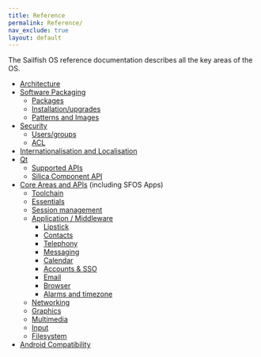 ```yaml
---
title: Reference
permalink: Reference/
nav_exclude: true
layout: default
---
```


The Sailfish OS reference documentation describes all the key areas of
the OS.

  - [Architecture](/Reference/Architecture)
  - [Software Packaging](/Reference/Software_Packaging)
      - [Packages](/Develop/Apps/Packaging)
      - [Installation/upgrades](/Installation/upgrades "brokenlink")
      - [Patterns and Images](/Patterns_and_Images "brokenlink")
  - [Security](/Reference/Security)
      - [Users/groups](/Users/groups "brokenlink")
      - [ACL](/ACL "brokenlink")
  - [Internationalisation and
    Localisation](/Reference/I18n)
  - [Qt](/Reference/Qt)
      - [Supported APIs](/Reference/Core_Areas_and_APIs/Supported_APIs)
      - [Silica Component API](/Reference/Core_Areas_and_APIs/Silica_Component_API)
  - [Core Areas and APIs](/Reference/Core_Areas_and_APIs) (including
    SFOS Apps)
      - [Toolchain](/Reference/Toolchain)
      - [Essentials](/Reference/Core_Areas_and_APIs#system-essentials)
      - [Session
        management](/Reference/Core_Areas_and_APIs#session-management)
      - [Application / Middleware](/Reference/Core_Areas_and_APIs/Apps_and_MW)
          - [Lipstick](/Reference/Core_Areas_and_APIs/Apps_and_MW/Lipstick)
          - [Contacts](/Reference/Core_Areas_and_APIs/Apps_and_MW/Contacts)
          - [Telephony](/Reference/Core_Areas_and_APIs/Apps_and_MW/Telephony)
          - [Messaging](/Reference/Core_Areas_and_APIs/Apps_and_MW/Messaging)
          - [Calendar](/Reference/Core_Areas_and_APIs/Apps_and_MW/Calendar)
          - [Accounts & SSO](/Reference/Core_Areas_and_APIs/Apps_and_MW/Accounts_and_SSO)
          - [Email](/Reference/Core_Areas_and_APIs/Apps_and_MW/Email)
          - [Browser](/Reference/Core_Areas_and_APIs/Browser)
          - [Alarms and timezone](/Reference/Core_Areas_and_APIs/Apps_and_MW/Alarms)
      - [Networking](/Reference/Core_Areas_and_APIs/Networking)
      - [Graphics](/Reference/Core_Areas_and_APIs#graphics)
      - [Multimedia](/Reference/Core_Areas_and_APIs#multimedia)
      - [Input](/Reference/Core_Areas_and_APIs#input)
      - [Filesystem](/Reference/Core_Areas_and_APIs#filesystem)
  - [Android Compatibility](/Reference/Android_Compatibility)

